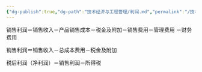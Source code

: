 ```yaml
---
{"dg-publish":true,"dg-path":"技术经济与工程管理/利润.md","permalink":"/技术经济与工程管理/利润/","dgPassFrontmatter":true,"noteIcon":"","created":"2024-04-16T13:01:27.340+08:00","updated":"2024-04-26T20:41:15.965+08:00"}
---
```


销售利润＝销售收入－产品销售成本－税金及附加－销售费用－管理费用 －财务费用

销售利润＝销售收入－总成本费用－税金及附加 

税后利润（净利润）＝销售利润－所得税